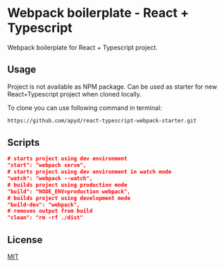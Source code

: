 # Webpack boilerplate - React + Typescript

Webpack boilerplate for React + Typescript project.

## Usage

Project is not available as NPM package. Can be used as starter for new React+Typescript project when cloned locally.

To clone you can use following command in terminal:

```bash
https://github.com/apyd/react-typescript-webpack-starter.git
```

## Scripts

```json
# starts project using dev environment
"start": "webpack serve",
# starts project using dev environment in watch mode
"watch": "webpack --watch",
# builds project using production mode
"build": "NODE_ENV=production webpack",
# builds project using development mode
"build-dev": "webpack",
# removes output from build
"clean": "rm -rf ./dist"
```

## License
[MIT](https://choosealicense.com/licenses/mit/)